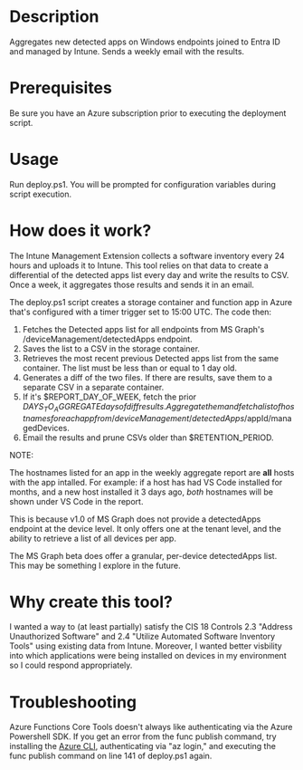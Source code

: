 # Description

Aggregates new detected apps on Windows endpoints joined to Entra ID and managed by Intune. Sends a weekly email with the results.

# Prerequisites

Be sure you have an Azure subscription prior to executing the deployment script.

# Usage

Run deploy.ps1. You will be prompted for configuration variables during script execution.

# How does it work?

The Intune Management Extension collects a software inventory every 24 hours and uploads it to Intune. This tool relies on that data to create a differential of the detected apps list every day and write the results to CSV. Once a week, it aggregates those results and sends it in an email.

The deploy.ps1 script creates a storage container and function app in Azure that's configured with a timer trigger set to 15:00 UTC. The code then:

1. Fetches the Detected apps list for all endpoints from MS Graph's /deviceManagement/detectedApps endpoint.
2. Saves the list to a CSV in the storage container.
3. Retrieves the most recent previous Detected apps list from the same container. The list must be less than or equal to 1 day old.
4. Generates a diff of the two files. If there are results, save them to a separate CSV in a separate container.
5. If it's $REPORT_DAY_OF_WEEK, fetch the prior $DAYS_TO_AGGREGATE days of diff results. Aggregate them and fetch a list of hostnames for each app from /deviceManagement/detectedApps/$appId/managedDevices.
6. Email the results and prune CSVs older than $RETENTION_PERIOD.

NOTE:

The hostnames listed for an app in the weekly aggregate report are **all** hosts with the app intalled. For example: if a host has had VS Code installed for months, and a new host installed it 3 days ago, *both* hostnames will be shown under VS Code in the report.

This is because v1.0 of MS Graph does not provide a detectedApps endpoint at the device level. It only offers one at the tenant level, and the ability to retrieve a list of all devices per app.

The MS Graph beta does offer a granular, per-device detectedApps list. This may be something I explore in the future.

# Why create this tool?

I wanted a way to (at least partially) satisfy the CIS 18 Controls 2.3 "Address Unauthorized Software" and 2.4 "Utilize Automated Software Inventory Tools" using existing data from Intune. Moreover, I wanted better visbility into which applications were being installed on devices in my environment so I could respond appropriately.

# Troubleshooting

Azure Functions Core Tools doesn't always like authenticating via the Azure Powershell SDK. If you get an error from the func publish command, try installing the [Azure CLI](https://learn.microsoft.com/en-us/cli/azure/install-azure-cli?view=azure-cli-latest), authenticating via "az login," and executing the func publish command on line 141 of deploy.ps1 again.